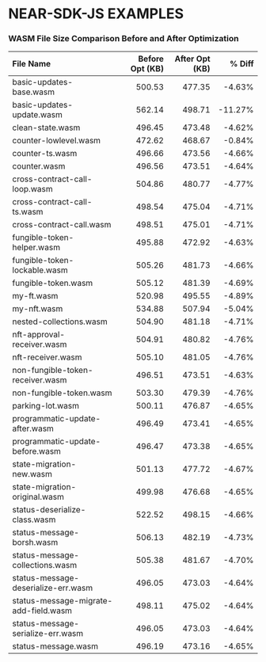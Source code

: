 # NEAR-SDK-JS EXAMPLES

### WASM File Size Comparison Before and After Optimization

| File Name                               | Before Opt (KB)     | After Opt (KB)      | % Diff              |
| :-------------------------------------- | ------------------: | ------------------: | ------------------: |
| basic-updates-base.wasm                 | 500.53              | 477.35              | -4.63%              |
| basic-updates-update.wasm               | 562.14              | 498.71              | -11.27%             |
| clean-state.wasm                        | 496.45              | 473.48              | -4.62%              |
| counter-lowlevel.wasm                   | 472.62              | 468.67              | -0.84%              |
| counter-ts.wasm                         | 496.66              | 473.56              | -4.66%              |
| counter.wasm                            | 496.56              | 473.51              | -4.64%              |
| cross-contract-call-loop.wasm           | 504.86              | 480.77              | -4.77%              |
| cross-contract-call-ts.wasm             | 498.54              | 475.04              | -4.71%              |
| cross-contract-call.wasm                | 498.51              | 475.01              | -4.71%              |
| fungible-token-helper.wasm              | 495.88              | 472.92              | -4.63%              |
| fungible-token-lockable.wasm            | 505.26              | 481.73              | -4.66%              |
| fungible-token.wasm                     | 505.12              | 481.39              | -4.69%              |
| my-ft.wasm                              | 520.98              | 495.55              | -4.89%              |
| my-nft.wasm                             | 534.88              | 507.94              | -5.04%              |
| nested-collections.wasm                 | 504.90              | 481.18              | -4.71%              |
| nft-approval-receiver.wasm              | 504.91              | 480.82              | -4.76%              |
| nft-receiver.wasm                       | 505.10              | 481.05              | -4.76%              |
| non-fungible-token-receiver.wasm        | 496.51              | 473.51              | -4.63%              |
| non-fungible-token.wasm                 | 503.30              | 479.39              | -4.76%              |
| parking-lot.wasm                        | 500.11              | 476.87              | -4.65%              |
| programmatic-update-after.wasm          | 496.49              | 473.41              | -4.65%              |
| programmatic-update-before.wasm         | 496.47              | 473.38              | -4.65%              |
| state-migration-new.wasm                | 501.13              | 477.72              | -4.67%              |
| state-migration-original.wasm           | 499.98              | 476.68              | -4.65%              |
| status-deserialize-class.wasm           | 522.52              | 498.15              | -4.66%              |
| status-message-borsh.wasm               | 506.13              | 482.19              | -4.73%              |
| status-message-collections.wasm         | 505.38              | 481.67              | -4.70%              |
| status-message-deserialize-err.wasm     | 496.05              | 473.03              | -4.64%              |
| status-message-migrate-add-field.wasm   | 498.11              | 475.02              | -4.64%              |
| status-message-serialize-err.wasm       | 496.05              | 473.03              | -4.64%              |
| status-message.wasm                     | 496.19              | 473.16              | -4.65%              |

